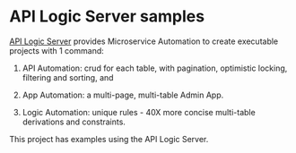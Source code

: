 # API Logic Server samples

[API Logic Server][100] provides Microservice Automation to create executable
projects with 1 command:

1. API Automation: crud for each table, with pagination, optimistic locking, filtering and sorting, and

2. App Automation: a multi-page, multi-table Admin App.

3. Logic Automation: unique rules - 40X more concise multi-table derivations and constraints.

[100]: https://github.com/ApiLogicServer/ApiLogicServer-src

This project has examples using the API Logic Server.
